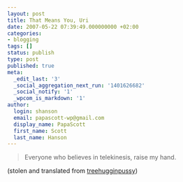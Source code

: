 ```yaml
---
layout: post
title: That Means You, Uri
date: 2007-05-22 07:39:49.000000000 +02:00
categories:
- blogging
tags: []
status: publish
type: post
published: true
meta:
  _edit_last: '3'
  _social_aggregation_next_run: '1401626682'
  _social_notify: '1'
  _wpcom_is_markdown: '1'
author:
  login: shanson
  email: papascott-wp@gmail.com
  display_name: PapaScott
  first_name: Scott
  last_name: Hanson
---
```

<blockquote>
  Everyone who believes in telekinesis, raise my hand.
</p></blockquote>
<p>(stolen and translated from <a href="http://www.treehugginpussy.de/2007/05/22/grobe-weisheiten/">treehugginpussy</a>)</p>
